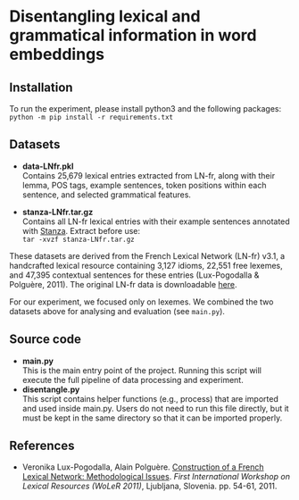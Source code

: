 # Disentangling lexical and grammatical information in word embeddings

## Installation
To run the experiment, please install python3 and the following packages:  
`
python -m pip install -r requirements.txt
`

## Datasets

- **data-LNfr.pkl**  
Contains 25,679 lexical entries extracted from LN-fr, along with their lemma, POS tags, example sentences, token positions within each sentence, and selected grammatical features.

- **stanza-LNfr.tar.gz**  
Contains all LN-fr lexical entries with their example sentences annotated with [Stanza](https://stanfordnlp.github.io/stanza/available_models.html). Extract before use:<br/>`tar -xvzf stanza-LNfr.tar.gz`

These datasets are derived from the French Lexical Network (LN-fr) v3.1, a handcrafted lexical resource containing 3,127 idioms, 22,551 free lexemes, and 47,395 contextual sentences for these entries (Lux-Pogodalla & Polguère, 2011). The original LN-fr data is downloadable [here](https://www.ortolang.fr/market/lexicons/lexical-system-fr/v3.1).

For our experiment, we focused only on lexemes. We combined the two datasets above for analysing and evaluation (see `main.py`).

## Source code
- **main.py**  
This is the main entry point of the project. Running this script will execute the full pipeline of data processing and experiment.
- **disentangle.py**  
This script contains helper functions (e.g., process) that are imported and used inside main.py. Users do not need to run this file directly, but it must be kept in the same directory so that it can be imported properly.

## References
- Veronika Lux-Pogodalla, Alain Polguère. [Construction of a French Lexical Network: Methodological Issues](https://hal.science/hal-00686467v1/document). *First International Workshop on Lexical Resources (WoLeR 2011)*, Ljubljana, Slovenia. pp. 54-61, 2011.





